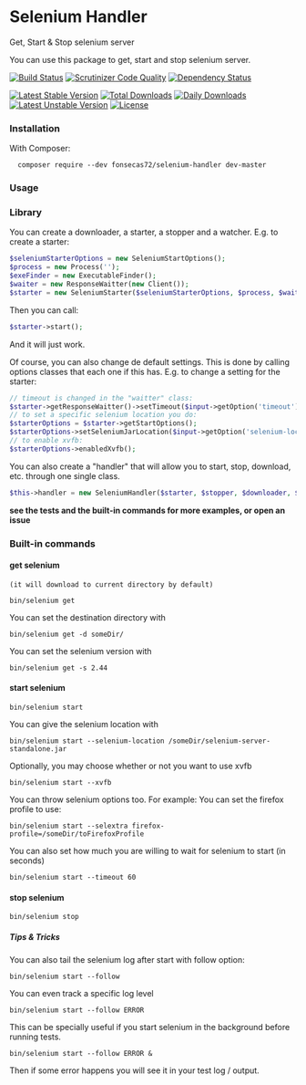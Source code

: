 # Selenium Handler

Get, Start &amp; Stop selenium server

You can use this package to get, start and stop selenium server.

[![Build Status](https://travis-ci.org/fonsecas72/selenium-handler.svg)](https://travis-ci.org/fonsecas72/selenium-handler)   [![Scrutinizer Code Quality](https://scrutinizer-ci.com/g/fonsecas72/selenium-handler/badges/quality-score.png?b=master)](https://scrutinizer-ci.com/g/fonsecas72/selenium-handler/?branch=master)
[![Dependency Status](https://www.versioneye.com/user/projects/5502ac704a1064db0e0004ba/badge.svg?style=flat)](https://www.versioneye.com/user/projects/5502ac704a1064db0e0004ba)

[![Latest Stable Version](https://poser.pugx.org/fonsecas72/selenium-handler/v/stable.svg)](https://packagist.org/packages/fonsecas72/selenium-handler) [![Total Downloads](https://poser.pugx.org/fonsecas72/selenium-handler/downloads.svg)](https://packagist.org/packages/fonsecas72/selenium-handler) [![Daily Downloads](https://poser.pugx.org/fonsecas72/selenium-handler/d/daily.png)](https://packagist.org/packages/fonsecas72/selenium-handler)  [![Latest Unstable Version](https://poser.pugx.org/fonsecas72/selenium-handler/v/unstable.svg)](https://packagist.org/packages/fonsecas72/selenium-handler) [![License](https://poser.pugx.org/fonsecas72/selenium-handler/license.svg)](https://packagist.org/packages/fonsecas72/selenium-handler)


### Installation

With Composer:
```
  composer require --dev fonsecas72/selenium-handler dev-master
```

### Usage


### Library

You can create a downloader, a starter, a stopper and a watcher.
E.g. to create a starter:

```php
$seleniumStarterOptions = new SeleniumStartOptions();
$process = new Process('');
$exeFinder = new ExecutableFinder();
$waiter = new ResponseWaitter(new Client());
$starter = new SeleniumStarter($seleniumStarterOptions, $process, $waiter, $exeFinder);
```

Then you can call:
```php
$starter->start();
```
And it will just work.

Of course, you can also change de default settings.
This is done by calling options classes that each one if this has.
E.g. to change a setting for the starter:

```php
// timeout is changed in the "waitter" class:
$starter->getResponseWaitter()->setTimeout($input->getOption('timeout'));
// to set a specific selenium location you do:
$starterOptions = $starter->getStartOptions();
$starterOptions->setSeleniumJarLocation($input->getOption('selenium-location'));
// to enable xvfb:
$starterOptions->enabledXvfb();
```

You can also create a "handler" that will allow you to start, stop, download, etc. through one single class.
```php
$this->handler = new SeleniumHandler($starter, $stopper, $downloader, $logWatcher);
```

**see the tests and the built-in commands for more examples, or open an issue**


### Built-in commands 

#### get selenium
`(it will download to current directory by default)`

```
bin/selenium get
```

You can set the destination directory with
```
bin/selenium get -d someDir/
```

You can set the selenium version with
```
bin/selenium get -s 2.44
```

#### start selenium
```
bin/selenium start
```

You can give the selenium location with
```
bin/selenium start --selenium-location /someDir/selenium-server-standalone.jar
```

Optionally, you may choose whether or not you want to use xvfb
```
bin/selenium start --xvfb
```

You can throw selenium options too. For example:
You can set the firefox profile to use:
```
bin/selenium start --selextra firefox-profile=/someDir/toFirefoxProfile
```

You can also set how much you are willing to wait for selenium to start (in seconds)
```
bin/selenium start --timeout 60
```


#### stop selenium
```
bin/selenium stop
```

##### Tips & Tricks

You can also tail the selenium log after start with follow option:
```
bin/selenium start --follow
```

You can even track a specific log level
```
bin/selenium start --follow ERROR
```

This can be specially useful if you start selenium in the background before running tests.

```
bin/selenium start --follow ERROR &
```

Then if some error happens you will see it in your test log / output.




